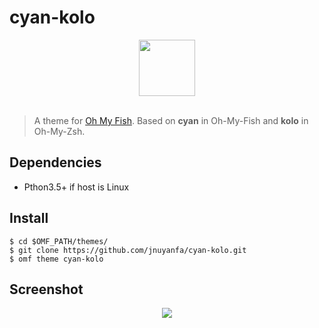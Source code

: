 # cyan-kolo
<div align="center">
  <a href="http://github.com/oh-my-fish/oh-my-fish">
    <img width=90px  src="https://cloud.githubusercontent.com/assets/8317250/8510172/f006f0a4-230f-11e5-98b6-5c2e3c87088f.png">
  </a>
</div>
<br>

> A theme for [Oh My Fish](https://github.com/oh-my-fish/oh-my-fish). Based on **cyan** in Oh-My-Fish and **kolo** in Oh-My-Zsh.

## Dependencies
 - Pthon3.5+ if host is Linux

## Install
```fish
$ cd $OMF_PATH/themes/
$ git clone https://github.com/jnuyanfa/cyan-kolo.git
$ omf theme cyan-kolo
```

## Screenshot
<p align="center">
<img
src="https://github.com/jnuyanfa/github_pic_repo/blob/master/cyan_kolo/20170912204121.png">
</p
